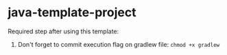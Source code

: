 # java-template-project

Required step after using this template:

1) Don't forget to commit execution flag on gradlew file: `chmod +x gradlew` 